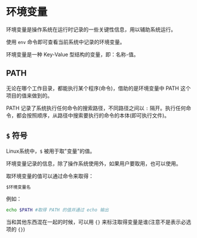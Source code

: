 # 环境变量

环境变量是操作系统在运行时记录的一些关键性信息，用以辅助系统运行。

使用 `env` 命令即可查看当前系统中记录的环境变量。

环境变量是一种 Key-Value 型结构的变量，即：名称-值。

## PATH

无论在哪个工作目录，都能执行某个程序(命令)，借助的是环境变量中 PATH 这个项目的值来做到的。

PATH 记录了系统执行任何命令的搜索路径，不同路径之间以 `:` 隔开。执行任何命令，都会按照顺序，从路径中搜索要执行的命令的本体(即可执行文件)。

## `$` 符号

Linux系统中，`$` 被用于取"变量"的值。

环境变量记录的信息，除了操作系统使用外，如果用户要取用，也可以使用。

取环境变量的值可以通过命令来取得：

```bash
$环境变量名
```

例如：

```bash
echo $PATH #取得 PATH 的值并通过 echo 输出
```

当和其他东西混在一起的时候，可以用 `{}` 来标注取得变量是谁(注意不是表示必选项的 `{}`)